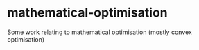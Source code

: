 # mathematical-optimisation
 Some work relating to mathematical optimisation (mostly convex optimisation)
